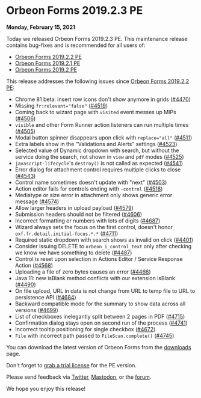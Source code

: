 # Orbeon Forms 2019.2.3 PE

__Monday, February 15, 2021__

Today we released Orbeon Forms 2019.2.3 PE. This maintenance release contains bug-fixes and is recommended for all users of:

- [Orbeon Forms 2019.2.2 PE](orbeon-forms-2019.2.2.md)
- [Orbeon Forms 2019.2.1 PE](orbeon-forms-2019.2.1.md)
- [Orbeon Forms 2019.2 PE](orbeon-forms-2019.2.md)

This release addresses the following issues since [Orbeon Forms 2019.2.2 PE](orbeon-forms-2019.2.2.md):

- Chrome 81 beta: insert row icons don't show anymore in grids ([\#4470](https://github.com/orbeon/orbeon-forms/issues/4470))
- Missing `fr:relevant="false"` ([\#4519](https://github.com/orbeon/orbeon-forms/issues/4519))
- Coming back to wizard page with `visited` event messes up MIPs ([\#4506](https://github.com/orbeon/orbeon-forms/issues/4506))
- `visible` and other Form Runner action listeners can run multiple times ([\#4505](https://github.com/orbeon/orbeon-forms/issues/4505))
- Modal button spinner disappears upon click with `replace="all"` ([\#4511](https://github.com/orbeon/orbeon-forms/issues/4511))
- Extra labels show in the "Validations and Alerts" settings ([\#4523](https://github.com/orbeon/orbeon-forms/issues/4523))
- Selected value of Dynamic dropdown with search, but without the service doing the search, not shown in `view` and `pdf` modes ([\#4525](https://github.com/orbeon/orbeon-forms/issues/4525))
- `javascript-lifecycle`'s `destroy()` is not called as expected ([\#4541](https://github.com/orbeon/orbeon-forms/issues/4541))
- Error dialog for attachment control requires multiple clicks to close ([\#4543](https://github.com/orbeon/orbeon-forms/issues/4543))
- Control name sometimes doesn't update with "next" ([\#4503](https://github.com/orbeon/orbeon-forms/issues/4503))
- Action editor fails for controls ending with `-control` ([\#4518](https://github.com/orbeon/orbeon-forms/issues/4518))
- Mediatype or size error in attachment only shows generic error message ([\#4574](https://github.com/orbeon/orbeon-forms/issues/4574))
- Allow larger headers in upload payload ([\#4579](https://github.com/orbeon/orbeon-forms/issues/4579))
- Submission headers should not be filtered ([\#4606](https://github.com/orbeon/orbeon-forms/issues/4606))
- Incorrect formatting or numbers with lots of digits ([\#4687](https://github.com/orbeon/orbeon-forms/issues/4687))
- Wizard always sets the focus on the first control, doesn't honor `oxf.fr.detail.initial-focus.*.*` ([\#4711](https://github.com/orbeon/orbeon-forms/issues/4711))
- Required static dropdown with search shows as invalid on click ([\#4401](https://github.com/orbeon/orbeon-forms/issues/4401))
- Consider issuing DELETE to `orbeon_i_control_text` only after checking we know we have something to delete ([\#4487](https://github.com/orbeon/orbeon-forms/issues/4487))
- Control is reset upon selection in Actions Editor / Service Response Action ([\#4568](https://github.com/orbeon/orbeon-forms/issues/4568))
- Uploading a file of zero bytes causes an error ([\#4466](https://github.com/orbeon/orbeon-forms/issues/4466))
- Java 11: new isBlank method conflicts with our extension isBlank ([\#4490](https://github.com/orbeon/orbeon-forms/issues/4490))
- On file upload, URL in data is not change from URL to temp file to URL to persistence API ([\#4684](https://github.com/orbeon/orbeon-forms/issues/4684))
- Backward compatible mode for the summary to show data across all versions ([\#4699](https://github.com/orbeon/orbeon-forms/issues/4699))
- List of checkboxes inelegantly split between 2 pages in PDF ([\#4715](https://github.com/orbeon/orbeon-forms/issues/4715))
- Confirmation dialog stays open on second run of the process ([\#4741](https://github.com/orbeon/orbeon-forms/issues/4741))
- Incorrect tooltip positioning for single checkbox ([\#4672](https://github.com/orbeon/orbeon-forms/issues/4672))
- `File` with incorrect path passed to `FileScan.complete()` ([\#4745](https://github.com/orbeon/orbeon-forms/issues/4745))


You can download the latest version of Orbeon Forms from the [downloads](https://www.orbeon.com/download) page.

Don't forget to [grab a trial license](https://prod.orbeon.com/prod/fr/orbeon/register/new) for the PE version.

Please send feedback via [Twitter](https://twitter.com/orbeon), [Mastodon](https://mastodon.social/@orbeon), or the [forum](https://www.orbeon.com/community).

We hope you enjoy this release!
